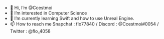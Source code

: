 - 👋 Hi, I’m @Ccestmoi
- 👀 I’m interested in Computer Science
- 🌱 I’m currently learning Swift and how to use Unreal Engine.
- 📫 How to reach me Snapchat : flo77840 / Discord : @Ccestmoi#0054 / Twitter : @flo_4058

<!---
Ccestmoi/Ccestmoi is a ✨ special ✨ repository because its `README.md` (this file) appears on your GitHub profile.
You can click the Preview link to take a look at your changes.
--->
